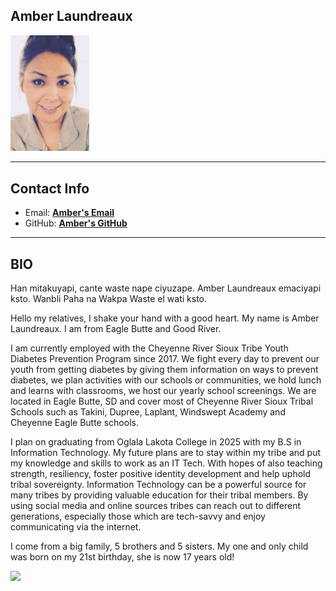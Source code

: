 ## Amber Laundreaux

<img src="Screenshotfortribalid.png" width="25%" />

***

## Contact Info

* Email: <a href="mailto:alaundreaux28729@olc.edu">**Amber's Email**</a>
* GitHub: <a href="https://github.com/AmberLx17" target="_blank">**Amber's GitHub**</a>

***

## BIO
Han mitakuyapi, cante waste nape ciyuzape. Amber Laundreaux emaciyapi ksto. Wanbli Paha na Wakpa Waste el wati ksto.

Hello my relatives, I shake your hand with a good heart. My name is Amber Laundreaux. I am from Eagle Butte and Good River.

I am currently employed with the Cheyenne River Sioux Tribe Youth Diabetes Prevention Program since 2017.  We fight every day to prevent our youth from getting diabetes by giving them information on ways to prevent diabetes, we plan activities with our schools or communities, we hold lunch and learns with classrooms, we host our yearly school screenings. We are located in Eagle Butte, SD  and cover most of Cheyenne River Sioux Tribal Schools such as Takini, Dupree, Laplant, Windswept Academy and Cheyenne Eagle Butte schools.

I plan on graduating from Oglala Lakota College in 2025 with my B.S in Information Technology.  My future plans are to stay within my tribe and put my knowledge and skills to work as an IT Tech.  With hopes of also teaching strength, resiliency, foster positive identity development and help uphold tribal sovereignty.  Information Technology can be a powerful source for many tribes by providing valuable education for their tribal members.  By using social media and online sources tribes can reach out to different generations, especially those which are tech-savvy and enjoy communicating via the internet.  

I come from a big family, 5 brothers and 5 sisters.  My one and only child was born on my 21st birthday, she is now 17 years old!



<img alt-text="lauryns senior pic" src="Laurynhat.jpg" width="25%" />
